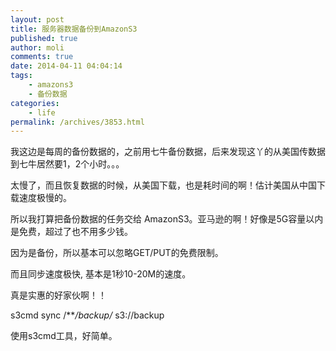 ```yaml
---
layout: post
title: 服务器数据备份到AmazonS3
published: true
author: moli
comments: true
date: 2014-04-11 04:04:14
tags:
    - amazons3
    - 备份数据
categories:
    - life
permalink: /archives/3853.html
---
```

我这边是每周的备份数据的，之前用七牛备份数据，后来发现这丫的从美国传数据到七牛居然要1，2个小时。。。

太慢了，而且恢复数据的时候，从美国下载，也是耗时间的啊！估计美国从中国下载速度极慢的。

所以我打算把备份数据的任务交给 AmazonS3。亚马逊的啊！好像是5G容量以内是免费，超过了也不用多少钱。

因为是备份，所以基本可以忽略GET/PUT的免费限制。

而且同步速度极快, 基本是1秒10-20M的速度。

真是实惠的好家伙啊！！

s3cmd sync /***/backup/* s3://backup

使用s3cmd工具，好简单。